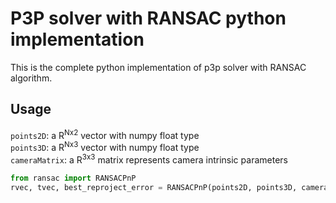 # P3P solver with RANSAC python implementation
This is the complete python implementation of p3p solver with RANSAC algorithm.

## Usage
`points2D`: a R<sup>Nx2</sup> vector with numpy float type </br>
`points3D`: a R<sup>Nx3</sup> vector with numpy float type</br>
`cameraMatrix`: a R<sup>3x3</sup> matrix represents camera intrinsic parameters
```python
from ransac import RANSACPnP
rvec, tvec, best_reproject_error = RANSACPnP(points2D, points3D, cameraMatrix, distCoeffs, times = args.iteration)
```
